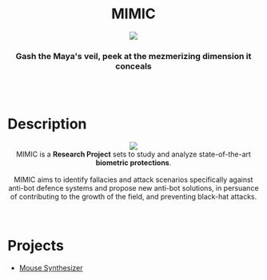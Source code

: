 <div align="center">
  <h1> MIMIC </h1>
  <img src="https://lavaligiadellartista.files.wordpress.com/2015/10/lucio-fontana-attese-1968.jpg?w=640">
  
  <h3> Gash the Maya's veil, peek at the mezmerizing dimension it conceals
  </h3><br><br>
  
</div>

# Description

<div align="center">
<img src="https://avatars.githubusercontent.com/u/121403675?s=400&u=4ce7a2f06e85191ad4e375ea7128b5b5717baf8a&v=4)">
<br>
MIMIC is a <b>Research Project</b> sets to study and analyze state-of-the-art <b>biometric protections</b>.<br><br>
MIMIC aims to identify fallacies and attack scenarios specifically against anti-bot defence systems and propose new anti-bot solutions, in persuance of contributing to the growth of the field, and preventing black-hat attacks.

</div>
<br><br>


# Projects

- <a href="https://github.com/MIMIC-LOGICS/Mouse-Synthesizer">Mouse Synthesizer</a>
